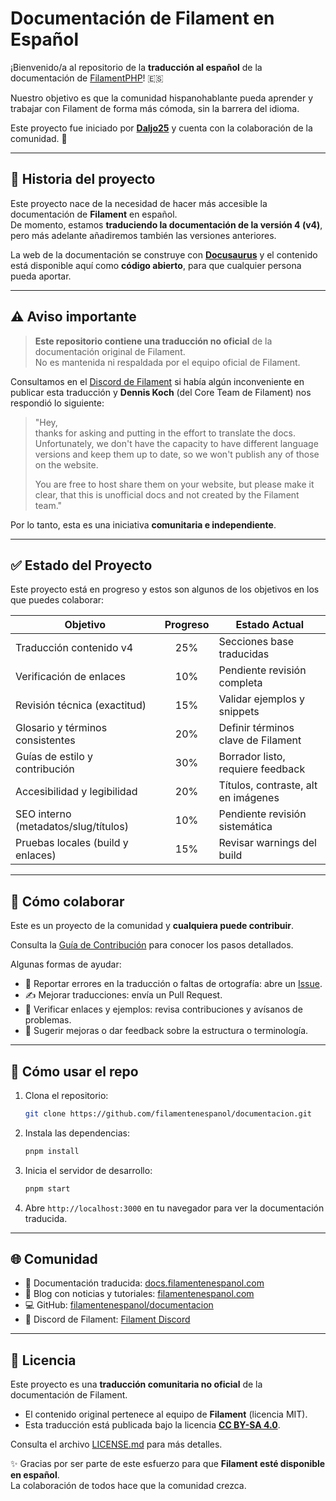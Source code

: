 # Documentación de Filament en Español

¡Bienvenido/a al repositorio de la **traducción al español** de la documentación de [FilamentPHP](https://filamentphp.com/)! 🇪🇸  

Nuestro objetivo es que la comunidad hispanohablante pueda aprender y trabajar con Filament de forma más cómoda, sin la barrera del idioma.  

Este proyecto fue iniciado por **[Daljo25](https://github.com/daljo25)** y cuenta con la colaboración de la comunidad. 🙌

---

## 📖 Historia del proyecto

Este proyecto nace de la necesidad de hacer más accesible la documentación de **Filament** en español.  
De momento, estamos **traduciendo la documentación de la versión 4 (v4)**, pero más adelante añadiremos también las versiones anteriores.

La web de la documentación se construye con **[Docusaurus](https://docusaurus.io/)** y el contenido está disponible aquí como **código abierto**, para que cualquier persona pueda aportar.

---

## ⚠️ Aviso importante

> **Este repositorio contiene una traducción no oficial** de la documentación original de Filament.  
> No es mantenida ni respaldada por el equipo oficial de Filament.  

Consultamos en el [Discord de Filament](https://discord.gg/filament) si había algún inconveniente en publicar esta traducción y **Dennis Koch** (del Core Team de Filament) nos respondió lo siguiente:

> "Hey,  
> thanks for asking and putting in the effort to translate the docs. Unfortunately, we don't have the capacity to have different language versions and keep them up to date, so we won't publish any of those on the website.  
>   
> You are free to host share them on your website, but please make it clear, that this is unofficial docs and not created by the Filament team."

Por lo tanto, esta es una iniciativa **comunitaria e independiente**.

---

## ✅ Estado del Proyecto

Este proyecto está en progreso y estos son algunos de los objetivos en los que puedes colaborar:

| Objetivo                              | Progreso | Estado Actual                         |
|---------------------------------------|:--------:|---------------------------------------|
| Traducción contenido v4               |   25%    | Secciones base traducidas             |
| Verificación de enlaces               |   10%    | Pendiente revisión completa           |
| Revisión técnica (exactitud)          |   15%    | Validar ejemplos y snippets           |
| Glosario y términos consistentes      |   20%    | Definir términos clave de Filament    |
| Guías de estilo y contribución        |   30%    | Borrador listo, requiere feedback     |
| Accesibilidad y legibilidad           |   20%    | Títulos, contraste, alt en imágenes   |
| SEO interno (metadatos/slug/títulos)  |   10%    | Pendiente revisión sistemática        |
| Pruebas locales (build y enlaces)     |   15%    | Revisar warnings del build            |

---

## 🤝 Cómo colaborar

Este es un proyecto de la comunidad y **cualquiera puede contribuir**.  

Consulta la [Guía de Contribución](./CONTRIBUTING.md) para conocer los pasos detallados.  

Algunas formas de ayudar:
- 🐛 Reportar errores en la traducción o faltas de ortografía: abre un [Issue](https://github.com/filamentenespanol/documentacion/issues).
- ✍️ Mejorar traducciones: envía un Pull Request.
- 🔗 Verificar enlaces y ejemplos: revisa contribuciones y avísanos de problemas.
- 💬 Sugerir mejoras o dar feedback sobre la estructura o terminología.

---

## 🚀 Cómo usar el repo

1. Clona el repositorio:
   ```bash
   git clone https://github.com/filamentenespanol/documentacion.git
   ```
2. Instala las dependencias:
   ```bash
   pnpm install
   ```
3. Inicia el servidor de desarrollo:
   ```bash
   pnpm start
   ```
4. Abre `http://localhost:3000` en tu navegador para ver la documentación traducida.

---

## 🌐 Comunidad

- 📖 Documentación traducida: [docs.filamentenespanol.com](https://docs.filamentenespanol.com)  
- 📰 Blog con noticias y tutoriales: [filamentenespanol.com](https://filamentenespanol.com)  
- 💻 GitHub: [filamentenespanol/documentacion](https://github.com/filamentenespanol/documentacion)  
- 💬 Discord de Filament: [Filament Discord](https://discord.gg/filament)  

---

## 📜 Licencia

Este proyecto es una **traducción comunitaria no oficial** de la documentación de Filament.  

- El contenido original pertenece al equipo de **Filament** (licencia MIT).  
- Esta traducción está publicada bajo la licencia **[CC BY-SA 4.0](./LICENSE.md)**.  

Consulta el archivo [LICENSE.md](./LICENSE.md) para más detalles.

✨ Gracias por ser parte de este esfuerzo para que **Filament esté disponible en español**.  
La colaboración de todos hace que la comunidad crezca.
